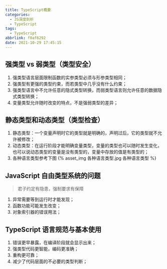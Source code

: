 ```yaml
---
title: TypeScript概要
categories:
  - JS深度剖析
  - TypeScript
tags:
  - TypeScript
abbrlink: f0af6292
date: 2021-10-29 17:45:15
---
```


## 强类型 vs 弱类型（类型安全）
1. 强类型语言层面限制函数的实参类型必须与形参类型相同；
2. 强类型有更强的类型约束，而若类型中几乎没有什么约束；
3. 强类型语言中不允许任意的隐式类型转换，而弱类型语言则允许任意的数据隐式类型转换；
4. 变量类型允许随时改变的特点，不是强弱类型的差异；
	
## 静态类型和动态类型（类型检查）
1. 静态类型：一个变量声明时它的类型就是明确的，声明过后，它的类型就不允许被修改；
2. 动态类型：在运行阶段才能明确变量类型，变量的类型也可以随时发生变化，也可以说动态类型的变量是没有类型的，变量中存放的值是有类型的；
3. 各种语言类型参考下图
    {% asset_img 各种语言类型.jpg 各种语言类型 %}

## JavaScript 自由类型系统的问题
> 君子约定有隐患，强制要求有保障
1. 异常需要等到运行时才能发现；
2. 函数功能可能发生改变；
3. 对象索引器的错误用法；

## TypeScript 语言规范与基本使用
1. 错误更早暴露，在编译阶段就会显示出来；
2. 强类型代码更智能，编码更准确；
3. 重构更可靠；
4. 减少了代码层面的不必要的类型判断；